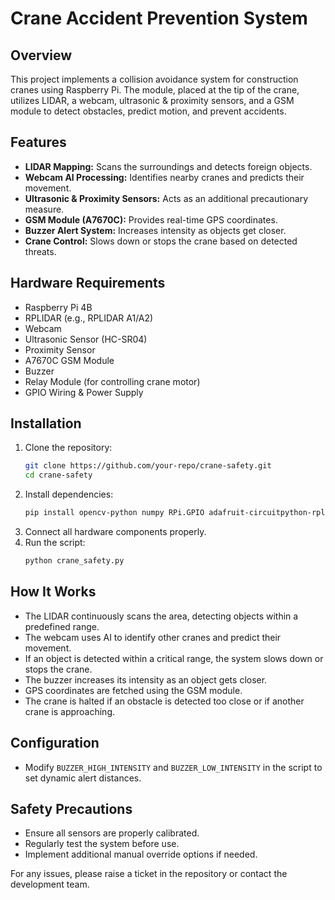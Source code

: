 # Crane Accident Prevention System

## Overview
This project implements a collision avoidance system for construction cranes using Raspberry Pi. The module, placed at the tip of the crane, utilizes LIDAR, a webcam, ultrasonic & proximity sensors, and a GSM module to detect obstacles, predict motion, and prevent accidents.

## Features
- **LIDAR Mapping:** Scans the surroundings and detects foreign objects.
- **Webcam AI Processing:** Identifies nearby cranes and predicts their movement.
- **Ultrasonic & Proximity Sensors:** Acts as an additional precautionary measure.
- **GSM Module (A7670C):** Provides real-time GPS coordinates.
- **Buzzer Alert System:** Increases intensity as objects get closer.
- **Crane Control:** Slows down or stops the crane based on detected threats.

## Hardware Requirements
- Raspberry Pi 4B
- RPLIDAR (e.g., RPLIDAR A1/A2)
- Webcam
- Ultrasonic Sensor (HC-SR04)
- Proximity Sensor
- A7670C GSM Module
- Buzzer
- Relay Module (for controlling crane motor)
- GPIO Wiring & Power Supply

## Installation
1. Clone the repository:
   ```sh
   git clone https://github.com/your-repo/crane-safety.git
   cd crane-safety
   ```
2. Install dependencies:
   ```sh
   pip install opencv-python numpy RPi.GPIO adafruit-circuitpython-rplidar adafruit-circuitpython-ads1x15 geopy ultralytics
   ```
3. Connect all hardware components properly.
4. Run the script:
   ```sh
   python crane_safety.py
   ```
   
## How It Works
- The LIDAR continuously scans the area, detecting objects within a predefined range.
- The webcam uses AI to identify other cranes and predict their movement.
- If an object is detected within a critical range, the system slows down or stops the crane.
- The buzzer increases its intensity as an object gets closer.
- GPS coordinates are fetched using the GSM module.
- The crane is halted if an obstacle is detected too close or if another crane is approaching.

## Configuration
- Modify `BUZZER_HIGH_INTENSITY` and `BUZZER_LOW_INTENSITY` in the script to set dynamic alert distances.

## Safety Precautions
- Ensure all sensors are properly calibrated.
- Regularly test the system before use.
- Implement additional manual override options if needed.


For any issues, please raise a ticket in the repository or contact the development team.

